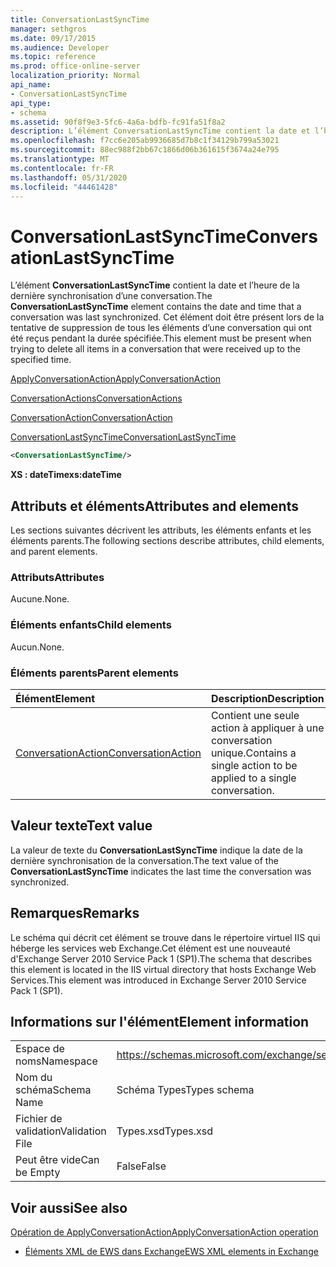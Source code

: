 ```yaml
---
title: ConversationLastSyncTime
manager: sethgros
ms.date: 09/17/2015
ms.audience: Developer
ms.topic: reference
ms.prod: office-online-server
localization_priority: Normal
api_name:
- ConversationLastSyncTime
api_type:
- schema
ms.assetid: 90f8f9e3-5fc6-4a6a-bdfb-fc91fa51f8a2
description: L’élément ConversationLastSyncTime contient la date et l’heure de la dernière synchronisation d’une conversation. Cet élément doit être présent lors de la tentative de suppression de tous les éléments d’une conversation qui ont été reçus pendant la durée spécifiée.
ms.openlocfilehash: f7cc6e205ab9936685d7b8c1f34129b799a53021
ms.sourcegitcommit: 88ec988f2bb67c1866d06b361615f3674a24e795
ms.translationtype: MT
ms.contentlocale: fr-FR
ms.lasthandoff: 05/31/2020
ms.locfileid: "44461428"
---
```

# <a name="conversationlastsynctime"></a><span data-ttu-id="4ea95-104">ConversationLastSyncTime</span><span class="sxs-lookup"><span data-stu-id="4ea95-104">ConversationLastSyncTime</span></span>

<span data-ttu-id="4ea95-105">L’élément **ConversationLastSyncTime** contient la date et l’heure de la dernière synchronisation d’une conversation.</span><span class="sxs-lookup"><span data-stu-id="4ea95-105">The **ConversationLastSyncTime** element contains the date and time that a conversation was last synchronized.</span></span> <span data-ttu-id="4ea95-106">Cet élément doit être présent lors de la tentative de suppression de tous les éléments d’une conversation qui ont été reçus pendant la durée spécifiée.</span><span class="sxs-lookup"><span data-stu-id="4ea95-106">This element must be present when trying to delete all items in a conversation that were received up to the specified time.</span></span> 
  
[<span data-ttu-id="4ea95-107">ApplyConversationAction</span><span class="sxs-lookup"><span data-stu-id="4ea95-107">ApplyConversationAction</span></span>](applyconversationaction.md)
  
[<span data-ttu-id="4ea95-108">ConversationActions</span><span class="sxs-lookup"><span data-stu-id="4ea95-108">ConversationActions</span></span>](conversationactions.md)
  
[<span data-ttu-id="4ea95-109">ConversationAction</span><span class="sxs-lookup"><span data-stu-id="4ea95-109">ConversationAction</span></span>](conversationaction.md)
  
[<span data-ttu-id="4ea95-110">ConversationLastSyncTime</span><span class="sxs-lookup"><span data-stu-id="4ea95-110">ConversationLastSyncTime</span></span>](conversationlastsynctime.md)
  
```XML
<ConversationLastSyncTime/>
```

 <span data-ttu-id="4ea95-111">**XS : dateTime**</span><span class="sxs-lookup"><span data-stu-id="4ea95-111">**xs:dateTime**</span></span>
## <a name="attributes-and-elements"></a><span data-ttu-id="4ea95-112">Attributs et éléments</span><span class="sxs-lookup"><span data-stu-id="4ea95-112">Attributes and elements</span></span>

<span data-ttu-id="4ea95-113">Les sections suivantes décrivent les attributs, les éléments enfants et les éléments parents.</span><span class="sxs-lookup"><span data-stu-id="4ea95-113">The following sections describe attributes, child elements, and parent elements.</span></span>
  
### <a name="attributes"></a><span data-ttu-id="4ea95-114">Attributs</span><span class="sxs-lookup"><span data-stu-id="4ea95-114">Attributes</span></span>

<span data-ttu-id="4ea95-115">Aucune.</span><span class="sxs-lookup"><span data-stu-id="4ea95-115">None.</span></span>
  
### <a name="child-elements"></a><span data-ttu-id="4ea95-116">Éléments enfants</span><span class="sxs-lookup"><span data-stu-id="4ea95-116">Child elements</span></span>

<span data-ttu-id="4ea95-117">Aucun.</span><span class="sxs-lookup"><span data-stu-id="4ea95-117">None.</span></span>
  
### <a name="parent-elements"></a><span data-ttu-id="4ea95-118">Éléments parents</span><span class="sxs-lookup"><span data-stu-id="4ea95-118">Parent elements</span></span>

|<span data-ttu-id="4ea95-119">**Élément**</span><span class="sxs-lookup"><span data-stu-id="4ea95-119">**Element**</span></span>|<span data-ttu-id="4ea95-120">**Description**</span><span class="sxs-lookup"><span data-stu-id="4ea95-120">**Description**</span></span>|
|:-----|:-----|
|[<span data-ttu-id="4ea95-121">ConversationAction</span><span class="sxs-lookup"><span data-stu-id="4ea95-121">ConversationAction</span></span>](conversationaction.md) <br/> |<span data-ttu-id="4ea95-122">Contient une seule action à appliquer à une conversation unique.</span><span class="sxs-lookup"><span data-stu-id="4ea95-122">Contains a single action to be applied to a single conversation.</span></span>  <br/> |
   
## <a name="text-value"></a><span data-ttu-id="4ea95-123">Valeur texte</span><span class="sxs-lookup"><span data-stu-id="4ea95-123">Text value</span></span>

<span data-ttu-id="4ea95-124">La valeur de texte du **ConversationLastSyncTime** indique la date de la dernière synchronisation de la conversation.</span><span class="sxs-lookup"><span data-stu-id="4ea95-124">The text value of the **ConversationLastSyncTime** indicates the last time the conversation was synchronized.</span></span> 
  
## <a name="remarks"></a><span data-ttu-id="4ea95-125">Remarques</span><span class="sxs-lookup"><span data-stu-id="4ea95-125">Remarks</span></span>

<span data-ttu-id="4ea95-126">Le schéma qui décrit cet élément se trouve dans le répertoire virtuel IIS qui héberge les services web Exchange.Cet élément est une nouveauté d'Exchange Server 2010 Service Pack 1 (SP1).</span><span class="sxs-lookup"><span data-stu-id="4ea95-126">The schema that describes this element is located in the IIS virtual directory that hosts Exchange Web Services.This element was introduced in Exchange Server 2010 Service Pack 1 (SP1).</span></span>
  
## <a name="element-information"></a><span data-ttu-id="4ea95-127">Informations sur l'élément</span><span class="sxs-lookup"><span data-stu-id="4ea95-127">Element information</span></span>

|||
|:-----|:-----|
|<span data-ttu-id="4ea95-128">Espace de noms</span><span class="sxs-lookup"><span data-stu-id="4ea95-128">Namespace</span></span>  <br/> |https://schemas.microsoft.com/exchange/services/2006/types  <br/> |
|<span data-ttu-id="4ea95-129">Nom du schéma</span><span class="sxs-lookup"><span data-stu-id="4ea95-129">Schema Name</span></span>  <br/> |<span data-ttu-id="4ea95-130">Schéma Types</span><span class="sxs-lookup"><span data-stu-id="4ea95-130">Types schema</span></span>  <br/> |
|<span data-ttu-id="4ea95-131">Fichier de validation</span><span class="sxs-lookup"><span data-stu-id="4ea95-131">Validation File</span></span>  <br/> |<span data-ttu-id="4ea95-132">Types.xsd</span><span class="sxs-lookup"><span data-stu-id="4ea95-132">Types.xsd</span></span>  <br/> |
|<span data-ttu-id="4ea95-133">Peut être vide</span><span class="sxs-lookup"><span data-stu-id="4ea95-133">Can be Empty</span></span>  <br/> |<span data-ttu-id="4ea95-134">False</span><span class="sxs-lookup"><span data-stu-id="4ea95-134">False</span></span>  <br/> |
   
## <a name="see-also"></a><span data-ttu-id="4ea95-135">Voir aussi</span><span class="sxs-lookup"><span data-stu-id="4ea95-135">See also</span></span>



[<span data-ttu-id="4ea95-136">Opération de ApplyConversationAction</span><span class="sxs-lookup"><span data-stu-id="4ea95-136">ApplyConversationAction operation</span></span>](applyconversationaction-operation.md)


- [<span data-ttu-id="4ea95-137">Éléments XML de EWS dans Exchange</span><span class="sxs-lookup"><span data-stu-id="4ea95-137">EWS XML elements in Exchange</span></span>](ews-xml-elements-in-exchange.md)

